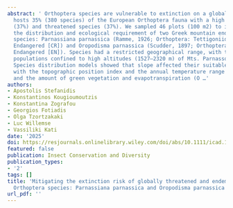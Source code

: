 ```yaml
---
abstract: ' Orthoptera species are vulnerable to extinction on a global scale. Greece
  hosts 35% (380 species) of the European Orthoptera fauna with a high degree of endemic
  (37%) and threatened species (37%). We sampled 46 plots (100 m2) to investigate
  the distribution and ecological requirement of two Greek mountain endemic and red‐listed
  species: Parnassiana parnassica (Ramme, 1926; Orthoptera: Tettigoniidae; Critically
  Endangered [CR]) and Oropodisma parnassica (Scudder, 1897; Orthoptera: Caelifera;
  Endangered [EN]). Species had a restricted geographical range, with two isolated
  populations confined to high altitudes (1527–2320 m) of Mts. Parnassos and Elikonas.
  Species distribution models showed that slope affected their suitable habitat, together
  with the topographic position index and the annual temperature range (P. parnassica),
  and the amount of green vegetation and evapotranspiration (O …'
authors:
- Apostolis Stefanidis
- Konstantinos Kougioumoutzis
- Konstantina Zografou
- Georgios Fotiadis
- Olga Tzortzakaki
- Luc Willemse
- Vassiliki Kati
date: '2025'
doi: https://resjournals.onlinelibrary.wiley.com/doi/abs/10.1111/icad.12784
featured: false
publication: Insect Conservation and Diversity
publication_types:
- '2'
tags: []
title: 'Mitigating the extinction risk of globally threatened and endemic mountainous
  Orthoptera species: Parnassiana parnassica and Oropodisma parnassica'
url_pdf: ''
---
```

